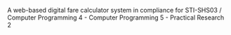 A web-based digital fare calculator system in compliance for STI-SHS03 / Computer Programming 4 - Computer Programming 5 - Practical Research 2 
